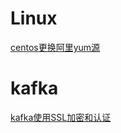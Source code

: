 # Linux
[centos更换阿里yum源](https://github.com/chenjb04/Doc/blob/master/linux/centos7更换yum阿里源.md)

# kafka

[kafka使用SSL加密和认证](https://github.com/chenjb04/Doc/blob/master/kafka/kafka使用SSL加密和认证.md)

